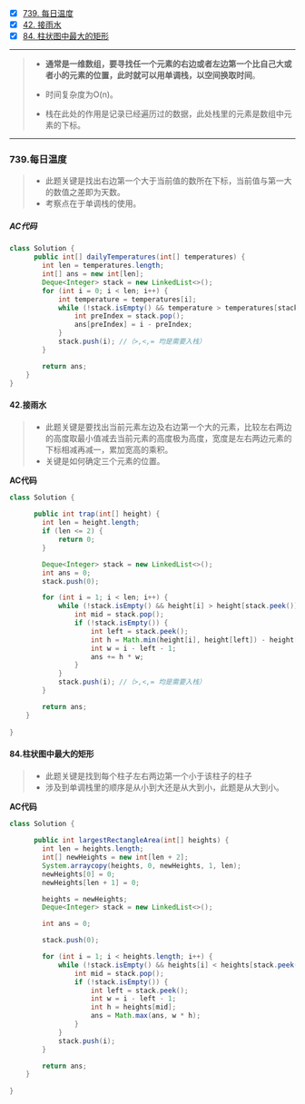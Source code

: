 - [x] [739. 每日温度](https://leetcode.cn/problems/daily-temperatures/)
- [x] [42. 接雨水](https://leetcode.cn/problems/trapping-rain-water/)
- [x] [84. 柱状图中最大的矩形](https://leetcode.cn/problems/largest-rectangle-in-histogram/)

----

>- **通常是一维数组，要寻找任一个元素的右边或者左边第一个比自己大或者小的元素的位置，此时就可以用单调栈，以空间换取时间**。
>
>- 时间复杂度为O(n)。
>- 栈在此处的作用是记录已经遍历过的数据，此处栈里的元素是数组中元素的下标。

----

### 739.每日温度

> - 此题关键是找出右边第一个大于当前值的数所在下标，当前值与第一大的数值之差即为天数。
> - 考察点在于单调栈的使用。

##### **AC代码**

```java
class Solution {
      public int[] dailyTemperatures(int[] temperatures) {
        int len = temperatures.length;
        int[] ans = new int[len];
        Deque<Integer> stack = new LinkedList<>();
        for (int i = 0; i < len; i++) {
            int temperature = temperatures[i];
            while (!stack.isEmpty() && temperature > temperatures[stack.peek()]) {
                int preIndex = stack.pop();
                ans[preIndex] = i - preIndex;
            }
            stack.push(i); //（>,<,= 均是需要入栈）
        }

        return ans;
    }
}
```



#### 42.接雨水

> - 此题关键是要找出当前元素左边及右边第一个大的元素，比较左右两边的高度取最小值减去当前元素的高度极为高度，宽度是左右两边元素的下标相减再减一，累加宽高的乘积。
> - 关键是如何确定三个元素的位置。

**AC代码**

```java
class Solution {
  
      public int trap(int[] height) {
        int len = height.length;
        if (len <= 2) {
            return 0;
        }

        Deque<Integer> stack = new LinkedList<>();
        int ans = 0;
        stack.push(0);

        for (int i = 1; i < len; i++) {
            while (!stack.isEmpty() && height[i] > height[stack.peek()]) {
                int mid = stack.pop();
                if (!stack.isEmpty()) {
                    int left = stack.peek();
                    int h = Math.min(height[i], height[left]) - height[mid];
                    int w = i - left - 1;
                    ans += h * w;
                }
            }
            stack.push(i); //（>,<,= 均是需要入栈）
        }

        return ans;
    }
  
}
```



#### 84.柱状图中最大的矩形

> - 此题关键是找到每个柱子左右两边第一个小于该柱子的柱子
> - 涉及到单调栈里的顺序是从小到大还是从大到小，此题是从大到小。



**AC代码**

```java
class Solution {
  
      public int largestRectangleArea(int[] heights) {
        int len = heights.length;
        int[] newHeights = new int[len + 2];
        System.arraycopy(heights, 0, newHeights, 1, len);
        newHeights[0] = 0;
        newHeights[len + 1] = 0;

        heights = newHeights;
        Deque<Integer> stack = new LinkedList<>();

        int ans = 0;

        stack.push(0);

        for (int i = 1; i < heights.length; i++) {
            while (!stack.isEmpty() && heights[i] < heights[stack.peek()]) {
                int mid = stack.pop();
                if (!stack.isEmpty()) {
                    int left = stack.peek();
                    int w = i - left - 1;
                    int h = heights[mid];
                    ans = Math.max(ans, w * h);
                }
            }
            stack.push(i);
        }

        return ans;
    }
  
}
```

